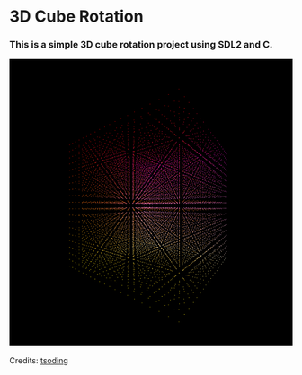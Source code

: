 # 3D Cube Rotation

### This is a simple 3D cube rotation project using SDL2 and C.

![](screenshot.png)

Credits: [tsoding](https://github.com/tsoding)
